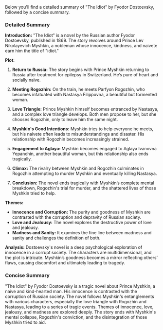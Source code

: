 Below you'll find a detailed summary of "The Idiot" by Fyodor Dostoevsky, followed by a concise summary.

### Detailed Summary

**Introduction:**
"The Idiot" is a novel by the Russian author Fyodor Dostoevsky, published in 1869. The story revolves around Prince Lev Nikolayevich Myshkin, a nobleman whose innocence, kindness, and naivete earn him the title of "idiot."

**Plot:**

1. **Return to Russia:** The story begins with Prince Myshkin returning to Russia after treatment for epilepsy in Switzerland. He’s pure of heart and socially naive.

2. **Meeting Rogozhin:** On the train, he meets Parfyon Rogozhin, who becomes infatuated with Nastasya Filippovna, a beautiful but tormented woman.

3. **Love Triangle:** Prince Myshkin himself becomes entranced by Nastasya, and a complex love triangle develops. Both men propose to her, but she chooses Rogozhin, only to leave him the same night.

4. **Myshkin's Good Intentions:** Myshkin tries to help everyone he meets, but his naivete often leads to misunderstandings and disaster. His relationship with Rogozhin becomes increasingly strained.

5. **Engagement to Aglaya:** Myshkin becomes engaged to Aglaya Ivanovna Yepanchin, another beautiful woman, but this relationship also ends tragically.

6. **Climax:** The rivalry between Myshkin and Rogozhin culminates in Rogozhin attempting to murder Myshkin and eventually killing Nastasya.

7. **Conclusion:** The novel ends tragically with Myshkin’s complete mental breakdown, Rogozhin's trial for murder, and the shattered lives of those Myshkin tried to help.

**Themes:**
- **Innocence and Corruption:** The purity and goodness of Myshkin are contrasted with the corruption and depravity of Russian society.
- **Love and Jealousy:** The novel explores the destructive power of love and jealousy.
- **Madness and Sanity:** It examines the fine line between madness and sanity and challenges the definition of both.

**Analysis:**
Dostoevsky's novel is a deep psychological exploration of innocence in a corrupt society. The characters are multidimensional, and the plot is intricate. Myshkin’s goodness becomes a mirror reflecting others’ flaws, causing discomfort and ultimately leading to tragedy.

### Concise Summary
"The Idiot" by Fyodor Dostoevsky is a tragic novel about Prince Myshkin, a naive and kind-hearted man. His innocence is contrasted with the corruption of Russian society. The novel follows Myshkin's entanglements with various characters, especially the love triangle with Rogozhin and Nastasya, leading to a series of tragic events. Themes of innocence, love, jealousy, and madness are explored deeply. The story ends with Myshkin's mental collapse, Rogozhin's conviction, and the disintegration of those Myshkin tried to aid.